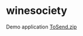 # winesociety
Demo application
[ToSend.zip](https://github.com/AguilaneP/winesociety/files/8636361/ToSend.zip)
